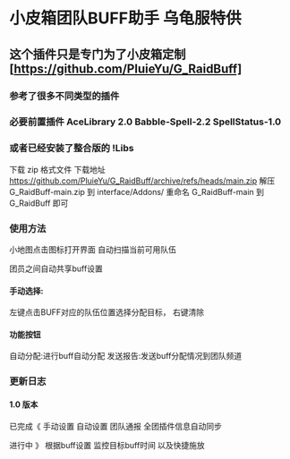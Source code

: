 # 小皮箱团队BUFF助手 乌龟服特供
## 这个插件只是专门为了小皮箱定制 [https://github.com/PluieYu/G_RaidBuff]
### 参考了很多不同类型的插件
### 必要前置插件 AceLibrary 2.0 Babble-Spell-2.2 SpellStatus-1.0
### 或者已经安装了整合版的 !Libs

下载 zip 格式文件
下载地址 https://github.com/PluieYu/G_RaidBuff/archive/refs/heads/main.zip
解压 G_RaidBuff-main.zip 到 interface/Addons/
重命名 G_RaidBuff-main 到 G_RaidBuff 即可

### 使用方法
小地图点击图标打开界面 自动扫描当前可用队伍

团员之间自动共享buff设置
#### 手动选择:
左键点击BUFF对应的队伍位置选择分配目标， 右键清除

#### 功能按钮
自动分配:进行buff自动分配
发送报告:发送buff分配情况到团队频道

### 更新日志

#### 1.0 版本 
已完成《 手动设置 自动设置 团队通报 全团插件信息自动同步

进行中 》 根据buff设置 监控目标buff时间 以及快捷施放